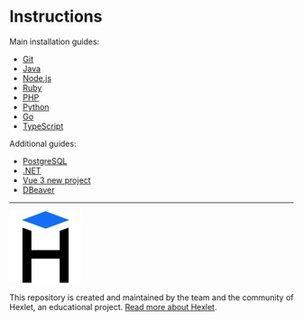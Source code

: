# Instructions

Main installation guides:

* [Git](/git.md)
* [Java](/java.md)
* [Node.js](/nodejs.md)
* [Ruby](/ruby.md)
* [PHP](/php.md)
* [Python](/python.md)
* [Go](/go.md)
* [TypeScript](/typescript.md)

Additional guides:

* [PostgreSQL](/postgresql.md)
* [.NET](/dotnet.md)
* [Vue 3 new project](/vue.md)
* [DBeaver](/dbeaver.md)

---
[![Hexlet Ltd. logo](https://raw.githubusercontent.com/Hexlet/assets/master/images/hexlet_logo128.png)](https://hexlet.io/?utm_source=github&utm_medium=link&utm_campaign=instructions)

This repository is created and maintained by the team and the community of Hexlet, an educational project. [Read more about Hexlet](https://hexlet.io/?utm_source=github&utm_medium=link&utm_campaign=instructions).
